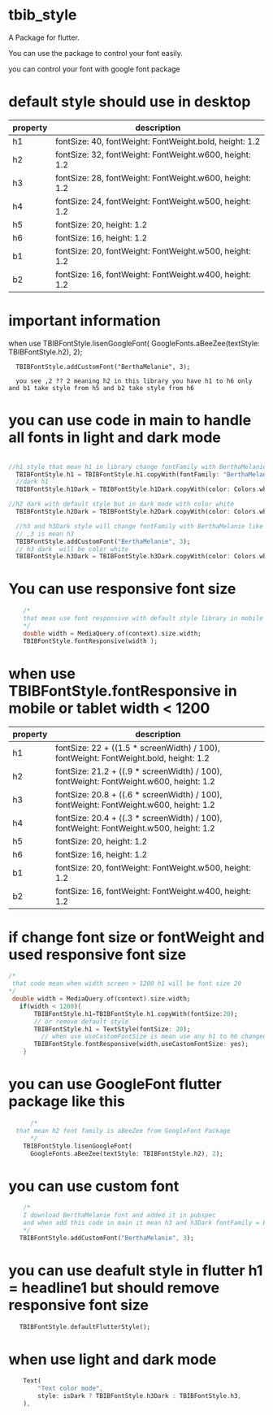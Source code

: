 # tbib_style

A Package for flutter.

You can use the package to control your font easily.

you can control your font with google font package

# default style should use in desktop

property | description
-------- |------------
h1       | fontSize: 40, fontWeight: FontWeight.bold, height: 1.2
h2       | fontSize: 32, fontWeight: FontWeight.w600, height: 1.2
h3       | fontSize: 28, fontWeight: FontWeight.w600, height: 1.2
h4       | fontSize: 24, fontWeight: FontWeight.w500, height: 1.2
h5       | fontSize: 20, height: 1.2
h6       | fontSize: 16, height: 1.2
b1       | fontSize: 20, fontWeight: FontWeight.w500, height: 1.2
b2       | fontSize: 16, fontWeight: FontWeight.w400, height: 1.2



# important information

when use TBIBFontStyle.lisenGoogleFont(
      GoogleFonts.aBeeZee(textStyle: TBIBFontStyle.h2), 2);

      TBIBFontStyle.addCustomFont("BerthaMelanie", 3);
      
      you see ,2 ?? 2 meaning h2 in this library you have h1 to h6 only and b1 take style from h5 and b2 take style from h6


# you can use code in main to handle all fonts in light and dark mode

```dart
  
//h1 style that mean h1 in library change fontFamily with BerthaMelanie
  TBIBFontStyle.h1 = TBIBFontStyle.h1.copyWith(fontFamily: "BerthaMelanie");
  //dark h1
  TBIBFontStyle.h1Dark = TBIBFontStyle.h1Dark.copyWith(color: Colors.white);

//h2 dark with default style but in dark mode with color white
  TBIBFontStyle.h2Dark = TBIBFontStyle.h2Dark.copyWith(color: Colors.white);

  //h3 and h3Dark style will change fontFamily with BerthaMelanie like in h1
  // ,3 is mean h3
  TBIBFontStyle.addCustomFont("BerthaMelanie", 3);
  // h3 dark  will be color white
  TBIBFontStyle.h3Dark = TBIBFontStyle.h3Dark.copyWith(color: Colors.white);

```

# You can use responsive font size  

```dart
    /*
    that mean use font responsive with default style library in mobile 
    */
    double width = MediaQuery.of(context).size.width;
    TBIBFontStyle.fontResponsive(width );
```

# when use TBIBFontStyle.fontResponsive in mobile or tablet width < 1200 

property | description
-------- |------------
h1       | fontSize: 22 + ((1.5 * screenWidth) / 100), fontWeight: FontWeight.bold, height: 1.2
h2       | fontSize: 21.2 + ((.9 * screenWidth) / 100), fontWeight: FontWeight.w600, height: 1.2
h3       | fontSize: 20.8 + ((.6 * screenWidth) / 100), fontWeight: FontWeight.w600, height: 1.2
h4       | fontSize: 20.4 + ((.3 * screenWidth) / 100), fontWeight: FontWeight.w500, height: 1.2
h5       | fontSize: 20, height: 1.2
h6       | fontSize: 16, height: 1.2
b1       | fontSize: 20, fontWeight: FontWeight.w500, height: 1.2
b2       | fontSize: 16, fontWeight: FontWeight.w400, height: 1.2


#  if change font size or fontWeight and used responsive font size

```dart
/*
 that code mean when width screen > 1200 h1 will be font size 20
*/
 double width = MediaQuery.of(context).size.width;
   if(width < 1200){
       TBIBFontStyle.h1=TBIBFontStyle.h1.copyWith(fontSize:20); 
       // or remove default style
       TBIBFontStyle.h1 = TextStyle(fontSize: 20);
         // when use useCastomFontSize is mean use any h1 to h6 changed
       TBIBFontStyle.fontResponsive(width,useCastomFontSize: yes);
    }
```

# you can use GoogleFont flutter package like this 

```dart
      /*
  that mean h2 font family is aBeeZee from GoogleFont Package 
      */
    TBIBFontStyle.lisenGoogleFont(
      GoogleFonts.aBeeZee(textStyle: TBIBFontStyle.h2), 2);
```

# you can use custom font 
 
```dart
    /*
    I download BerthaMelanie font and added it in pubspec 
    and when add this code in main it mean h3 and h3Dark fontFamily = BerthaMelanie
    */
   TBIBFontStyle.addCustomFont("BerthaMelanie", 3);
```

# you can use deafult style in flutter h1 = headline1 but should remove responsive font size

```dart
   TBIBFontStyle.defaultFlutterStyle();
```

# when use light and dark mode

```dart
    Text(
        "Text color mode",
        style: isDark ? TBIBFontStyle.h3Dark : TBIBFontStyle.h3,
    ),
```